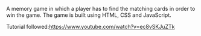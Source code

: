 A memory game in which a player has to find the matching cards in order to win the game. The game is built using HTML, CSS and JavaScript.

Tutorial followed:https://www.youtube.com/watch?v=ec8vSKJuZTk
